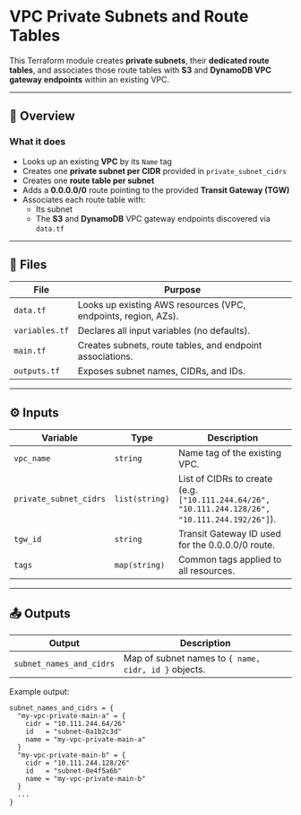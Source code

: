# VPC Private Subnets and Route Tables

This Terraform module creates **private subnets**, their **dedicated route tables**, and associates those route tables with **S3** and **DynamoDB VPC gateway endpoints** within an existing VPC.

---

## 🧩 Overview

### What it does
- Looks up an existing **VPC** by its `Name` tag  
- Creates one **private subnet per CIDR** provided in `private_subnet_cidrs`
- Creates one **route table per subnet**  
- Adds a **0.0.0.0/0** route pointing to the provided **Transit Gateway (TGW)**  
- Associates each route table with:
  - Its subnet  
  - The **S3** and **DynamoDB** VPC gateway endpoints discovered via `data.tf`

---

## 📁 Files

| File | Purpose |
|------|----------|
| `data.tf` | Looks up existing AWS resources (VPC, endpoints, region, AZs). |
| `variables.tf` | Declares all input variables (no defaults). |
| `main.tf` | Creates subnets, route tables, and endpoint associations. |
| `outputs.tf` | Exposes subnet names, CIDRs, and IDs. |

---

## ⚙️ Inputs

| Variable | Type | Description |
|-----------|------|-------------|
| `vpc_name` | `string` | Name tag of the existing VPC. |
| `private_subnet_cidrs` | `list(string)` | List of CIDRs to create (e.g. `["10.111.244.64/26", "10.111.244.128/26", "10.111.244.192/26"]`). |
| `tgw_id` | `string` | Transit Gateway ID used for the 0.0.0.0/0 route. |
| `tags` | `map(string)` | Common tags applied to all resources. |

---

## 📤 Outputs

| Output | Description |
|---------|-------------|
| `subnet_names_and_cidrs` | Map of subnet names to `{ name, cidr, id }` objects. |

Example output:
```hcl
subnet_names_and_cidrs = {
  "my-vpc-private-main-a" = {
    cidr = "10.111.244.64/26"
    id   = "subnet-0a1b2c3d"
    name = "my-vpc-private-main-a"
  }
  "my-vpc-private-main-b" = {
    cidr = "10.111.244.128/26"
    id   = "subnet-0e4f5a6b"
    name = "my-vpc-private-main-b"
  }
  ...
}
